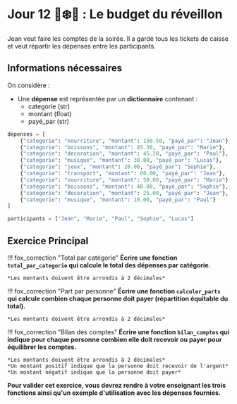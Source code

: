 # Jour 12 🦊❄️🎉 : Le budget du réveillon

Jean veut faire les comptes de la soirée. Il a gardé tous les tickets de caisse et veut répartir les dépenses entre les participants.

## Informations nécessaires

On considère :
- Une **dépense** est représentée par un **dictionnaire** contenant :
  - categorie (str)
  - montant (float)
  - payé_par (str)

```python
depenses = [
    {"categorie": "nourriture", "montant": 150.50, "payé_par": "Jean"},
    {"categorie": "boissons", "montant": 85.30, "payé_par": "Marie"},
    {"categorie": "decoration", "montant": 45.20, "payé_par": "Paul"},
    {"categorie": "musique", "montant": 30.00, "payé_par": "Lucas"},
    {"categorie": "jeux", "montant": 20.00, "payé_par": "Sophie"},
    {"categorie": "transport", "montant": 60.00, "payé_par": "Jean"},
    {"categorie": "nourriture", "montant": 50.00, "payé_par": "Marie"},
    {"categorie": "boissons", "montant": 40.00, "payé_par": "Sophie"},
    {"categorie": "decoration", "montant": 25.00, "payé_par": "Jean"},
    {"categorie": "musique", "montant": 10.00, "payé_par": "Paul"}
]

participants = ["Jean", "Marie", "Paul", "Sophie", "Lucas"]
```

## Exercice Principal

!!! fox_correction "Total par catégorie"
    **Écrire une fonction `total_par_categorie` qui calcule le total des dépenses par catégorie.**

    *Les montants doivent être arrondis à 2 décimales*

!!! fox_correction "Part par personne"
    **Écrire une fonction `calculer_parts` qui calcule combien chaque personne doit payer (répartition équitable du total).**

    *Les montants doivent être arrondis à 2 décimales*

!!! fox_correction "Bilan des comptes"
    **Écrire une fonction `bilan_comptes` qui indique pour chaque personne combien elle doit recevoir ou payer pour équilibrer les comptes.**

    *Les montants doivent être arrondis à 2 décimales*
    *Un montant positif indique que la personne doit recevoir de l'argent*
    *Un montant négatif indique que la personne doit payer*

**Pour valider cet exercice, vous devrez rendre à votre enseignant les trois fonctions ainsi qu'un exemple d'utilisation avec les dépenses fournies.**
